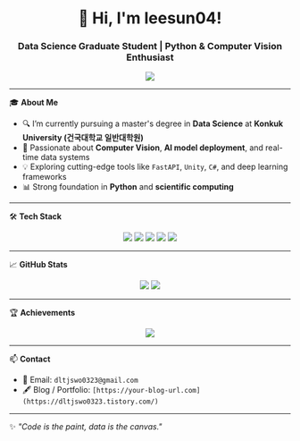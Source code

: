 <h1 align="center">👋 Hi, I'm leesun04!</h1>
<h3 align="center">Data Science Graduate Student | Python & Computer Vision Enthusiast</h3>

<p align="center">
  <img src="https://capsule-render.vercel.app/api?type=waving&color=6A5ACD,00BFFF&height=200&section=header&text=Welcome%20to%20My%20GitHub!&fontSize=30&fontColor=ffffff"/>
</p>

---

🎓 **About Me**

- 🔍 I’m currently pursuing a master's degree in **Data Science** at **Konkuk University (건국대학교 일반대학원)**  
- 🧠 Passionate about **Computer Vision**, **AI model deployment**, and real-time data systems  
- 💡 Exploring cutting-edge tools like `FastAPI`, `Unity`, `C#`, and deep learning frameworks  
- 📊 Strong foundation in **Python** and **scientific computing**  

---

🛠️ **Tech Stack**

<p align="center">
  <img src="https://img.shields.io/badge/Python-3776AB?style=for-the-badge&logo=python&logoColor=white"/>
  <img src="https://img.shields.io/badge/C Sharp-239120?style=for-the-badge&logo=c-sharp&logoColor=white"/>
  <img src="https://img.shields.io/badge/Unity-000000?style=for-the-badge&logo=unity&logoColor=white"/>
  <img src="https://img.shields.io/badge/FastAPI-009688?style=for-the-badge&logo=fastapi&logoColor=white"/>
  <img src="https://img.shields.io/badge/OpenCV-5C3EE8?style=for-the-badge&logo=opencv&logoColor=white"/>
</p>

---

📈 **GitHub Stats**

<p align="center">
  <img src="https://github-readme-stats.vercel.app/api?username=leesun04&show_icons=true&theme=tokyonight&count_private=true" />
  <img src="https://github-readme-stats.vercel.app/api/top-langs/?username=leesun04&layout=compact&theme=tokyonight" />
</p>

---

🏆 **Achievements**

<p align="center">
  <img src="https://github-profile-trophy.vercel.app/?username=leesun04&theme=darkhub&margin-w=15&no-frame=true" />
</p>

---

📫 **Contact**

- 📧 Email: `dltjswo0323@gmail.com` 
- 🖋️ Blog / Portfolio: `[https://your-blog-url.com](https://dltjswo0323.tistory.com/)` 

---

✨ *"Code is the paint, data is the canvas."*

